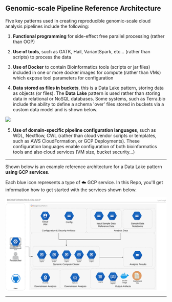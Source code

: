 ## Genomic-scale Pipeline Reference Architecture

Five key patterns used in creating reproducible genomic-scale cloud analysis pipelines include the following:

1. **Functional programming** for side-effect free parallel processing (rather than OOP)

2. **Use of tools**, such as GATK, Hail, VariantSpark, etc... (rather than scripts) to process the data

3. **Use of Docker** to contain Bioinformatics tools (scripts or jar files) included in one or more docker images for compute (rather than VMs) which expose tool parameters for configuration

4. **Data stored as files in buckets**, this is a Data Lake pattern, storing data as objects (or files). The **Data Lake** pattern is used rather than storing data in relational or NoSQL databases. Some systems, such as Terra.bio include the ability to define a schema 'over' files stored in buckets via a custom data model and is shown below.

<img src="https://github.com/lynnlangit/gcp-for-bioinformatics/blob/master/images/data-lake.png" width=600>

5. **Use of domain-specific pipeline configuration languages**, such as WDL, Nextflow, CWL (rather than cloud vendor scripts or templates, such as AWS CloudFormation, or GCP Deployments). These configuration languages enable configuration of both bioinformatics tools and also cloud services (VM size, bucket security...) 

----
Shown below is an example reference architecture for a Data Lake pattern **using GCP services**.  

Each blue icon represents a type of ☁️ GCP service.  In this Repo, you'll get information how to get started with the services shown below.  

[![gcp-bioinformatics](/images/main.png)]() 

---
